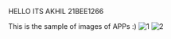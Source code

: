 HELLO ITS AKHIL 21BEE1266



This is the sample of images of APPs :)
![1](https://github.com/PapaBiju/Http_methods/assets/112795188/3822cd6d-2979-4cac-a07f-e040954f6100)
![2](https://github.com/PapaBiju/Http_methods/assets/112795188/e57c9bdc-7adf-413a-aa76-9ff527b05c37)
